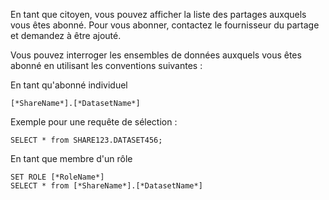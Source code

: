 En tant que citoyen, vous pouvez afficher la liste des partages auxquels vous êtes abonné. Pour vous abonner, contactez le fournisseur du partage et demandez à être ajouté.

Vous pouvez interroger les ensembles de données auxquels vous êtes abonné en utilisant les conventions suivantes :

En tant qu'abonné individuel

    [*ShareName*].[*DatasetName*]

Exemple pour une requête de sélection :

    SELECT * from SHARE123.DATASET456;

En tant que membre d'un rôle

    SET ROLE [*RoleName*]
    SELECT * from [*ShareName*].[*DatasetName*]
